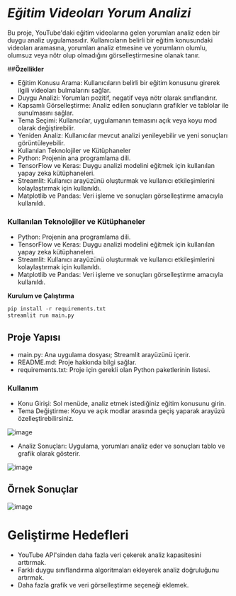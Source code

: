 # _**Eğitim Videoları Yorum Analizi**_

Bu proje, YouTube'daki eğitim videolarına gelen yorumları analiz eden bir duygu analiz uygulamasıdır. Kullanıcıların belirli bir eğitim konusundaki videoları aramasına, yorumları analiz etmesine ve yorumların olumlu, olumsuz veya nötr olup olmadığını görselleştirmesine olanak tanır.

##**Özellikler**
*  Eğitim Konusu Arama: Kullanıcıların belirli bir eğitim konusunu girerek ilgili videoları bulmalarını sağlar.
*  Duygu Analizi: Yorumları pozitif, negatif veya nötr olarak sınıflandırır.
*  Kapsamlı Görselleştirme: Analiz edilen sonuçların grafikler ve tablolar ile sunulmasını sağlar.
*  Tema Seçimi: Kullanıcılar, uygulamanın temasını açık veya koyu mod olarak değiştirebilir.
*  Yeniden Analiz: Kullanıcılar mevcut analizi yenileyebilir ve yeni sonuçları görüntüleyebilir.
*  Kullanılan Teknolojiler ve Kütüphaneler
*  Python: Projenin ana programlama dili.
*  TensorFlow ve Keras: Duygu analizi modelini eğitmek için kullanılan yapay zeka kütüphaneleri.
*  Streamlit: Kullanıcı arayüzünü oluşturmak ve kullanıcı etkileşimlerini kolaylaştırmak için kullanıldı.
*  Matplotlib ve Pandas: Veri işleme ve sonuçları görselleştirme amacıyla kullanıldı.


### **Kullanılan Teknolojiler ve Kütüphaneler**
*  Python: Projenin ana programlama dili.
*  TensorFlow ve Keras: Duygu analizi modelini eğitmek için kullanılan yapay zeka kütüphaneleri.
*  Streamlit: Kullanıcı arayüzünü oluşturmak ve kullanıcı etkileşimlerini kolaylaştırmak için kullanıldı.
*  Matplotlib ve Pandas: Veri işleme ve sonuçları görselleştirme amacıyla kullanıldı.


**Kurulum ve Çalıştırma**

```python
pip install -r requirements.txt
streamlit run main.py
```
## **Proje Yapısı**
*  main.py: Ana uygulama dosyası; Streamlit arayüzünü içerir.
*  README.md: Proje hakkında bilgi sağlar.
*  requirements.txt: Proje için gerekli olan Python paketlerinin listesi.

### **Kullanım**
*  Konu Girişi: Sol menüde, analiz etmek istediğiniz eğitim konusunu girin.
*  Tema Değiştirme: Koyu ve açık modlar arasında geçiş yaparak arayüzü özelleştirebilirsiniz.

![image](https://github.com/user-attachments/assets/508faddb-d0bb-4b3d-b0a0-a76d4c45ab45)

*  Analiz Sonuçları: Uygulama, yorumları analiz eder ve sonuçları tablo ve grafik olarak gösterir.

![image](https://github.com/user-attachments/assets/292c79d5-1756-41d1-9505-43334a9ca469)




## **Örnek Sonuçlar**
![image](https://github.com/user-attachments/assets/672e382e-d2d9-449b-b163-d3ad0c88e9cb)


# **Geliştirme Hedefleri**
*  YouTube API'sinden daha fazla veri çekerek analiz kapasitesini arttırmak.
*  Farklı duygu sınıflandırma algoritmaları ekleyerek analiz doğruluğunu artırmak.
*  Daha fazla grafik ve veri görselleştirme seçeneği eklemek.
